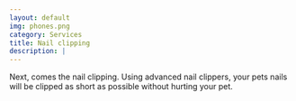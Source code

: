 ```yaml
---
layout: default
img: phones.png
category: Services
title: Nail clipping
description: |
---
```


Next, comes the nail clipping.  Using advanced nail clippers, your pets nails will be clipped as short as possible without hurting your pet.
